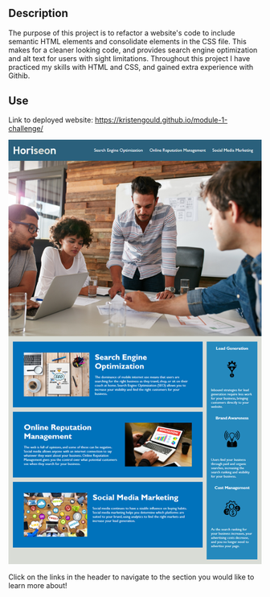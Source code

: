# <Horiseon-code-refracture>

## Description

The purpose of this project is to refactor a website's code to include semantic HTML elements and consolidate elements in the CSS file. This makes for a cleaner looking code, and provides search engine optimization and alt text for users with sight limitations. Throughout this project I have practiced my skills with HTML and CSS, and gained extra experience with Githib.



## Use

Link to deployed website: https://kristengould.github.io/module-1-challenge/

![image of completed website](assets/images/01-website.jpeg)

Click on the links in the header to navigate to the section you would like to learn more about!



